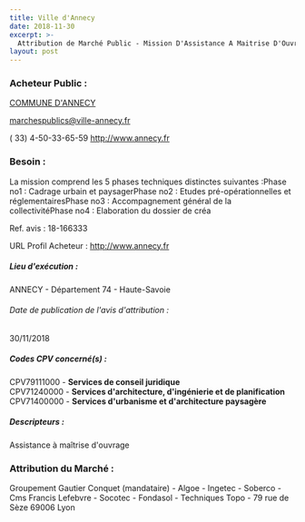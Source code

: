 ```yaml
---
title: Ville d'Annecy
date: 2018-11-30
excerpt: >-
  Attribution de Marché Public - Mission D'Assistance A Maitrise D'Ouvrage Pour Le Projet De Renouvellement Urbain Des Trois Fontaines
layout: post
---
```


### Acheteur Public : 
<a href="/acheteur-133/siren-200063402"> COMMUNE D'ANNECY</a><br/>



marchespublics@ville-annecy.fr

( 33) 4-50-33-65-59
http://www.annecy.fr
### Besoin :

La mission comprend les 5 phases techniques distinctes suivantes :Phase no1 : Cadrage urbain et paysagerPhase no2 : Etudes pré-opérationnelles et réglementairesPhase no3 : Accompagnement général de la collectivitéPhase no4 : Elaboration du dossier de créa

Ref. avis : 18-166333

URL Profil Acheteur : http://www.annecy.fr

##### Lieu d'exécution :

ANNECY - Département 74 - Haute-Savoie

###### Date de publication de l'avis d'attribution : 
30/11/2018

##### Codes CPV concerné(s) :
CPV79111000 - **Services de conseil juridique** <br/>
CPV71240000 - **Services d'architecture, d'ingénierie et de planification** <br/>
CPV71400000 - **Services d'urbanisme et d'architecture paysagère** <br/>

##### Descripteurs :
Assistance à maîtrise d'ouvrage <br/>

### Attribution du Marché :
Groupement Gautier Conquet (mandataire) - Algoe - Ingetec - Soberco - Cms Francis Lefebvre - Socotec - Fondasol - Techniques Topo - 79 rue de Sèze 69006 Lyon <br/>
